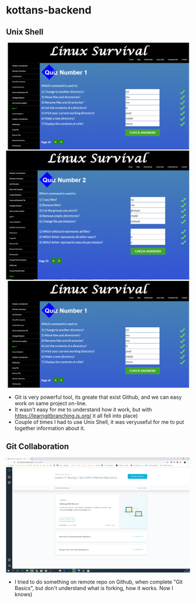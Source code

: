 # kottans-backend

## Unix Shell
![screen](/task_unix_shell/Screenshot_1.png)
![screen](/task_unix_shell/Screenshot_2.png)
![screen](/task_unix_shell/Screenshot_1.png)

* Git is very powerful tool, its greate that exist Github, and we can easy work on same project on-line. 
* It wasn't easy for me to understand how it work, but with https://learngitbranching.js.org/   it all fell into place)
* Couple of times I had to use Unix Shell, it was veryuseful for me to put together information about it.


## Git Collaboration
![screen](/task_git_collaboration/Screenshot_2.png)

* I tried to do something on remote repo on Github, when complete "Git Basics", but don't understand what is forking, how it works. Now I knows)
